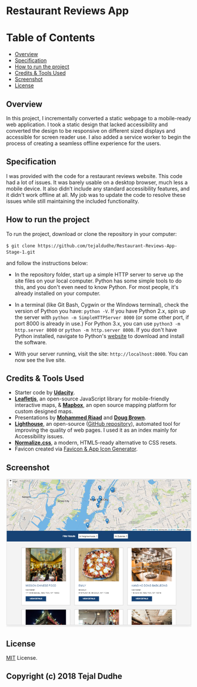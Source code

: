 # Restaurant Reviews App 

# Table of Contents

* [Overview](#overview)
* [Specification](#Specification)
* [How to run the project](#how-to-run-the-project)
* [Credits & Tools Used](#credits-&-tools-used)
* [Screenshot](#screenshot)
* [License](#license)


## Overview

In this project, I incrementally converted a static webpage to a mobile-ready web application. I took a static design that lacked accessibility and converted the design to be responsive on different sized displays and accessible for screen reader use. I also added a service worker to begin the process of creating a seamless offline experience for the users.


## Specification

I was provided with the code for a restaurant reviews website. This code had a lot of issues. It was barely usable on a desktop browser, much less a mobile device. It also didn’t include any standard accessibility features, and it didn't work offline at all. My job was to update the code to resolve these issues while still maintaining the included functionality.


## How to run the project

To run the project, download or clone the repository in your computer:

`$ git clone https://github.com/tejaldudhe/Restaurant-Reviews-App-Stage-1.git`

and follow the instructions below:

* In the repository folder, start up a simple HTTP server to serve up the site files on your local computer. Python has some simple tools to do this, and you don't even need to know Python. For most people, it's already installed on your computer. 

* In a terminal (like Git Bash, Cygwin or the Windows terminal), check the version of Python you have: `python -V`. If you have Python 2.x, spin up the server with `python -m SimpleHTTPServer 8000` (or some other port, if port 8000 is already in use.) For Python 3.x, you can use `python3 -m http.server 8000` or `python -m http.server 8000`. If you don't have Python installed, navigate to Python's [website](https://www.python.org/) to download and install the software.

* With your server running, visit the site: `http://localhost:8000`. You can now see the live site.


## Credits & Tools Used

* Starter code by [**Udacity**](https://github.com/udacity/mws-restaurant-stage-1).
* [**Leafletjs**](https://leafletjs.com/), an open-source JavaScript library
for mobile-friendly interactive maps, & [**Mapbox**](https://www.mapbox.com/), an open source mapping platform for custom designed maps.
* Presentations by [**Mohammed Riaad**](https://www.youtube.com/watch?v=TxXwlOAXUko) and [**Doug Brown**](https://www.youtube.com/watch?v=92dtrNU1GQc).
* [**Lighthouse**](https://developers.google.com/web/tools/lighthouse/), an open-source ([GitHub repository](https://github.com/GoogleChrome/lighthouse)), automated tool for improving the quality of web pages. I used it as an index mainly for Accessibility issues.
* [**Normalize.css**](https://necolas.github.io/normalize.css/), a modern, HTML5-ready alternative to CSS resets.
* Favicon created via [Favicon & App Icon Generator](https://www.favicon-generator.org/).


## Screenshot

![Screenshot1](/img/Screenshot.PNG "Screenshot")


## License

[MIT](https://github.com/tejaldudhe/Restaurant-Reviews-App-Stage-1/blob/master/LICENSE) License.

Copyright (c) 2018 Tejal Dudhe
---